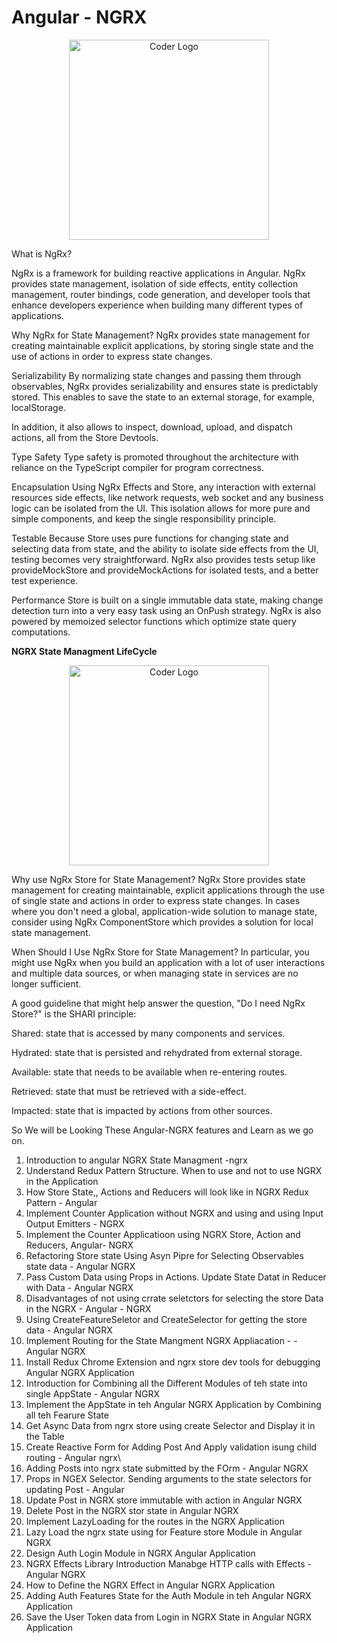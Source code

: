 # Angular - NGRX

<p align="center">
<a  target="blank"><img src="https://longnguyenduy.gallerycdn.vsassets.io/extensions/longnguyenduy/angular-ngrx-long/0.0.7/1577265251205/Microsoft.VisualStudio.Services.Icons.Default" width="320" alt="Coder Logo" /></a>
</p>

What is NgRx?

NgRx is a framework for building reactive applications in Angular. NgRx provides state management, isolation of side effects, entity collection management, router bindings, code generation, and developer tools that enhance developers experience when building many different types of applications.

Why NgRx for State Management?
NgRx provides state management for creating maintainable explicit applications, by storing single state and the use of actions in order to express state changes.

Serializability
By normalizing state changes and passing them through observables, NgRx provides serializability and ensures state is predictably stored. This enables to save the state to an external storage, for example, localStorage.

In addition, it also allows to inspect, download, upload, and dispatch actions, all from the Store Devtools.

Type Safety
Type safety is promoted throughout the architecture with reliance on the TypeScript compiler for program correctness.

Encapsulation
Using NgRx Effects and Store, any interaction with external resources side effects, like network requests, web socket and any business logic can be isolated from the UI. This isolation allows for more pure and simple components, and keep the single responsibility principle.

Testable
Because Store uses pure functions for changing state and selecting data from state, and the ability to isolate side effects from the UI, testing becomes very straightforward. NgRx also provides tests setup like provideMockStore and provideMockActions for isolated tests, and a better test experience.

Performance
Store is built on a single immutable data state, making change detection turn into a very easy task using an OnPush strategy. NgRx is also powered by memoized selector functions which optimize state query computations.

<b> NGRX State Managment LifeCycle</b>
<p align="center">
<a  target="blank"><img src="https://ngrx.io/generated/images/guide/store/state-management-lifecycle.png" width="320" alt="Coder Logo" /></a>
</p>

Why use NgRx Store for State Management?
NgRx Store provides state management for creating maintainable, explicit applications through the use of single state and actions in order to express state changes. In cases where you don't need a global, application-wide solution to manage state, consider using NgRx ComponentStore which provides a solution for local state management.

When Should I Use NgRx Store for State Management?
In particular, you might use NgRx when you build an application with a lot of user interactions and multiple data sources, or when managing state in services are no longer sufficient.

A good guideline that might help answer the question, "Do I need NgRx Store?" is the SHARI principle:

Shared: state that is accessed by many components and services.

Hydrated: state that is persisted and rehydrated from external storage.

Available: state that needs to be available when re-entering routes.

Retrieved: state that must be retrieved with a side-effect.

Impacted: state that is impacted by actions from other sources.

So We will be Looking These Angular-NGRX  features and Learn as we go on.
1. Introduction to angular NGRX State Managment -ngrx
2. Understand Redux Pattern Structure. When to use and not to use NGRX in the Application
3. How Store State,, Actions and Reducers will look like in NGRX Redux Pattern - Angular
4. Implement Counter Application without NGRX and using and using Input Output Emitters - NGRX
5. Implement the Counter Applicatioon using NGRX Store, Action and Reducers, Angular- NGRX
6. Refactoring Store state Using Asyn Pipre for Selecting Observables state data - Angular NGRX
7. Pass Custom Data using Props in Actions. Update State Datat in Reducer with Data - Angular NGRX
8. Disadvantages of not using crrate seletctors for selecting the store Data in the NGRX - Angular - NGRX
9. Using CreateFeatureSeletor and CreateSelector for getting the store data - Angular NGRX
10. Implement Routing for the State Mangment NGRX Appliacation - - Angular NGRX
11. Install Redux Chrome Extension and ngrx store dev tools for debugging Angular NGRX Application
12. Introduction for Combining all the Different Modules of teh state into single AppState - Angular NGRX
13. Implement the AppState in teh Angular NGRX Application by Combining all teh Fearure State
14. Get Async Data from ngrx store using create Selector and Display it in the Table
15. Create Reactive Form for Adding Post And Apply validation isung child routing - Angular ngrx\
16. Adding Posts into ngrx state submitted by the FOrm -  Angular NGRX
17. Props in NGEX Selector. Sending arguments to the state selectors for updating Post  - Angular
18. Update Post in NGRX store immutable with action in Angular NGRX
19. Delete Post in the NGRX stor state in Angular NGRX 
20. Implement LazyLoading for the routes in the NGRX Application
21. Lazy Load the ngrx state using for Feature store Module in Angular NGRX
22. Design Auth Login Module in NGRX Angular Application
23. NGRX Effects Library Introduction Manabge HTTP calls with Effects - Angular NGRX
24. How to Define the NGRX Effect in Angular NGRX Application
25. Adding Auth Features State for the Auth Module in teh Angular NGRX Application
26. Save the User Token data from Login in NGRX State in Angular NGRX Application